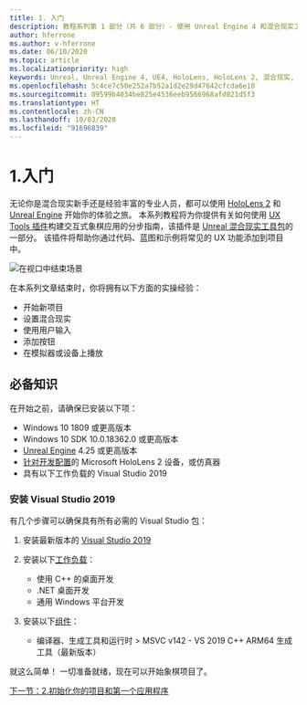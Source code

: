 ```yaml
---
title: 1. 入门
description: 教程系列第 1 部分（共 6 部分）- 使用 Unreal Engine 4 和混合现实工具包 UX Tools 插件构建一款简单的象棋应用
author: hferrone
ms.author: v-hferrone
ms.date: 06/10/2020
ms.topic: article
ms.localizationpriority: high
keywords: Unreal, Unreal Engine 4, UE4, HoloLens, HoloLens 2, 混合现实, 教程, 入门, mrtk, uxt, UX Tools, 文档
ms.openlocfilehash: 5c4ce7c50e252a7b52a1d2e29d47642cfcda6e10
ms.sourcegitcommit: 09599b4034be825e4536eeb9566968afd021d5f3
ms.translationtype: HT
ms.contentlocale: zh-CN
ms.lasthandoff: 10/03/2020
ms.locfileid: "91696839"
---
```

# <a name="1-getting-started"></a>1.入门

无论你是混合现实新手还是经验丰富的专业人员，都可以使用 [HoloLens 2](https://docs.microsoft.com/windows/mixed-reality/) 和 [Unreal Engine](https://www.unrealengine.com/en-US/) 开始你的体验之旅。 本系列教程将为你提供有关如何使用 [UX Tools 插件](https://github.com/microsoft/MixedReality-UXTools-Unreal)构建交互式象棋应用的分步指南，该插件是 [Unreal 混合现实工具包](https://github.com/microsoft/MixedRealityToolkit-Unreal)的一部分。 该插件将帮助你通过代码、蓝图和示例将常见的 UX 功能添加到项目中。 

![在视口中结束场景](images/unreal-uxt/5-endscene.PNG)

在本系列文章结束时，你将拥有以下方面的实操经验：
* 开始新项目
* 设置混合现实
* 使用用户输入
* 添加按钮
* 在模拟器或设备上播放


## <a name="prerequisites"></a>必备知识
在开始之前，请确保已安装以下项：
* Windows 10 1809 或更高版本
* Windows 10 SDK 10.0.18362.0 或更高版本
* [Unreal Engine](https://www.unrealengine.com/en-US/get-now) 4.25 或更高版本
* [针对开发配置](../../platform-capabilities-and-apis/using-visual-studio.md#enabling-developer-mode)的 Microsoft HoloLens 2 设备，或仿真器
* 具有以下工作负载的 Visual Studio 2019

### <a name="installing-visual-studio-2019"></a>安装 Visual Studio 2019
有几个步骤可以确保具有所有必需的 Visual Studio 包：
1. 安装最新版本的 [Visual Studio 2019](https://visualstudio.microsoft.com/downloads/)
2. 安装以下[工作负载](https://docs.microsoft.com/visualstudio/install/modify-visual-studio?#modify-workloads)：
    * 使用 C++ 的桌面开发
    * .NET 桌面开发
    * 通用 Windows 平台开发

3. 安装以下[组件](https://docs.microsoft.com/visualstudio/install/modify-visual-studio?#modify-individual-components)：
    * 编译器、生成工具和运行时 > MSVC v142 - VS 2019 C++ ARM64 生成工具（最新版本）

就这么简单！ 一切准备就绪，现在可以开始象棋项目了。

[下一节：2.初始化你的项目和第一个应用程序](unreal-uxt-ch2.md)